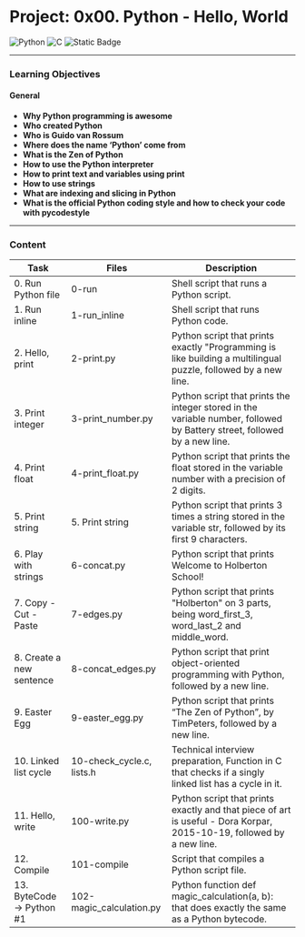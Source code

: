 # Project: 0x00. Python - Hello, World

![Python](https://img.shields.io/badge/python-3670A0?style=for-the-badge&logo=python&logoColor=ffdd54)
![C](https://img.shields.io/badge/C-00599C?style=for-the-badge&logo=c&logoColor=white)
![Static Badge](https://img.shields.io/badge/Shell_Script-black?style=for-the-badge&logo=gnu-bash&logoColor=white)

---

### Learning Objectives

#### **General**
  - **Why Python programming is awesome**
  - **Who created Python**
  - **Who is Guido van Rossum**
  - **Where does the name ‘Python’ come from**
  - **What is the Zen of Python**
  - **How to use the Python interpreter**
  - **How to print text and variables using print**
  - **How to use strings**
  - **What are indexing and slicing in Python**
  - **What is the official Python coding style and how to check your code with pycodestyle**

---

### Content

| Task | Files | Description |
| ----- | ----- | ------ |
| 0. Run Python file | 0-run | Shell script that runs a Python script. |
| 1. Run inline| 1-run_inline | Shell script that runs Python code. |
| 2. Hello, print | 2-print.py | Python script that prints exactly "Programming is like building a multilingual puzzle, followed by a new line. |
| 3. Print integer | 3-print_number.py | Python script that prints the integer stored in the variable number, followed by Battery street, followed by a new line. |
| 4. Print float | 4-print_float.py | Python script that prints the float stored in the variable number with a precision of 2 digits. |
| 5. Print string | 5. Print string | Python script that prints 3 times a string stored in the variable str, followed by its first 9 characters. |
| 6. Play with strings | 6-concat.py | Python script that prints Welcome to Holberton School! |
| 7. Copy - Cut - Paste | 7-edges.py | Python script that prints "Holberton" on 3 parts, being word_first_3, word_last_2 and middle_word. |
| 8. Create a new sentence | 8-concat_edges.py | Python script that print object-oriented programming with Python, followed by a new line. |
| 9. Easter Egg | 9-easter_egg.py | Python script that prints “The Zen of Python”, by TimPeters, followed by a new line. |
| 10. Linked list cycle | 10-check_cycle.c, lists.h | Technical interview preparation, Function in C that checks if a singly linked list has a cycle in it. |
| 11. Hello, write | 100-write.py | Python script that prints exactly and that piece of art is useful - Dora Korpar, 2015-10-19, followed by a new line. |
| 12. Compile | 101-compile | Script that compiles a Python script file. |
| 13. ByteCode -> Python #1 | 102-magic_calculation.py | Python function def magic_calculation(a, b): that does exactly the same as a Python bytecode. |
